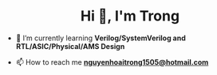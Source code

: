 <h1 align="center">Hi 👋, I'm Trong</h1>

- 🌱 I’m currently learning **Verilog/SystemVerilog and RTL/ASIC/Physical/AMS Design**

- 📫 How to reach me **nguyenhoaitrong1505@hotmail.com**




